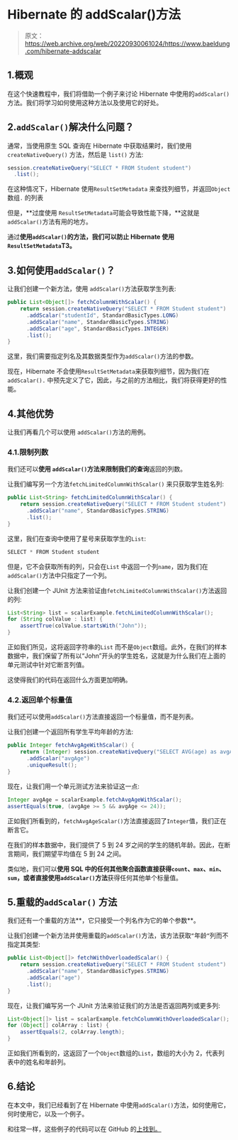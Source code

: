 # Hibernate 的 addScalar()方法

> 原文：<https://web.archive.org/web/20220930061024/https://www.baeldung.com/hibernate-addscalar>

## 1.概观

在这个快速教程中，我们将借助一个例子来讨论 Hibernate 中使用的`addScalar()`方法。我们将学习如何使用这种方法以及使用它的好处。

## 2.`addScalar()`解决什么问题？

通常，当使用原生 SQL 查询在 Hibernate 中获取结果时，我们使用`createNativeQuery()` 方法，然后是 `list()` 方法:

```java
session.createNativeQuery("SELECT * FROM Student student")
  .list();
```

在这种情况下，Hibernate 使用`ResultSetMetadata` 来查找列细节，并返回`Object`数组`.` 的列表

但是，**过度使用 `ResultSetMetadata`可能会导致性能下降，**这就是`addScalar()`方法有用的地方。

通过**使用`addScalar()`的方法，我们可以防止 Hibernate 使用`ResultSetMetadata`T3。**

## 3.如何使用`addScalar()`？

让我们创建一个新方法，使用 `addScalar()`方法获取学生列表:

```java
public List<Object[]> fetchColumnWithScalar() {
    return session.createNativeQuery("SELECT * FROM Student student")
      .addScalar("studentId", StandardBasicTypes.LONG)
      .addScalar("name", StandardBasicTypes.STRING)
      .addScalar("age", StandardBasicTypes.INTEGER)
      .list();
}
```

这里，我们需要指定列名及其数据类型作为`addScalar()`方法的参数。

现在，Hibernate 不会使用`ResultSetMetadata`来获取列细节，因为我们在`addScalar().` 中预先定义了它，因此，与之前的方法相比，我们将获得更好的性能。

## 4.其他优势

让我们再看几个可以使用 `addScalar()`方法的用例。

### 4.1.限制列数

我们还可以**使用 `addScalar()`方法来限制我们的查询**返回的列数。

让我们编写另一个方法`fetchLimitedColumnWithScalar()` 来只获取学生姓名列:

```java
public List<String> fetchLimitedColumnWithScalar() {
    return session.createNativeQuery("SELECT * FROM Student student")
      .addScalar("name", StandardBasicTypes.STRING)
      .list();
}
```

这里，我们在查询中使用了星号来获取学生的`List`:

```java
SELECT * FROM Student student
```

但是，它不会获取所有的列，只会在`List` 中返回一个列`name`，因为我们在`addScalar()`方法中只指定了一个列。

让我们创建一个 JUnit 方法来验证由`fetchLimitedColumnWithScalar()`方法返回的列:

```java
List<String> list = scalarExample.fetchLimitedColumnWithScalar();
for (String colValue : list) {
    assertTrue(colValue.startsWith("John"));
}
```

正如我们所见，这将返回字符串的`List` 而不是`Object`数组。此外，在我们的样本数据中，我们保留了所有以“John”开头的学生姓名，这就是为什么我们在上面的单元测试中针对它断言列值。

这使得我们的代码在返回什么方面更加明确。

### 4.2.返回单个标量值

我们还可以使用`addScalar()`方法直接返回一个标量值，而不是列表。

让我们创建一个返回所有学生平均年龄的方法:

```java
public Integer fetchAvgAgeWithScalar() {
    return (Integer) session.createNativeQuery("SELECT AVG(age) as avgAge FROM Student student")
      .addScalar("avgAge")
      .uniqueResult();
}
```

现在，让我们用一个单元测试方法来验证这一点:

```java
Integer avgAge = scalarExample.fetchAvgAgeWithScalar();
assertEquals(true, (avgAge >= 5 && avgAge <= 24));
```

正如我们所看到的，`fetchAvgAgeScalar()`方法直接返回了`Integer`值，我们正在断言它。

在我们的样本数据中，我们提供了 5 到 24 岁之间的学生的随机年龄。因此，在断言期间，我们期望平均值在 5 到 24 之间。

类似地，我们可以**使用 SQL 中的任何其他聚合函数直接获得`count`、`max`、`min`、`sum`，或者直接使用`addScalar()`方法**获得任何其他单个标量值。

## 5.重载的`addScalar()` 方法

我们还有一个重载的方法**，它只接受一个列名作为它的单个参数**。

让我们创建一个新方法并使用重载的`addScalar()`方法，该方法获取`“`年龄`“`列而不指定其类型:

```java
public List<Object[]> fetchWithOverloadedScalar() {
    return session.createNativeQuery("SELECT * FROM Student student")
      .addScalar("name", StandardBasicTypes.STRING)
      .addScalar("age")
      .list();
}
```

现在，让我们编写另一个 JUnit 方法来验证我们的方法是否返回两列或更多列:

```java
List<Object[]> list = scalarExample.fetchColumnWithOverloadedScalar();
for (Object[] colArray : list) {
    assertEquals(2, colArray.length);
}
```

正如我们所看到的，这返回了一个`Object`数组的`List`，数组的大小为 2，代表列表中的姓名和年龄列。

## 6.结论

在本文中，我们已经看到了在 Hibernate 中使用`addScalar()`方法，如何使用它，何时使用它，以及一个例子。

和往常一样，这些例子的代码可以在 GitHub 的[上找到。](https://web.archive.org/web/20220524055631/https://github.com/eugenp/tutorials/tree/master/persistence-modules/hibernate-queries)